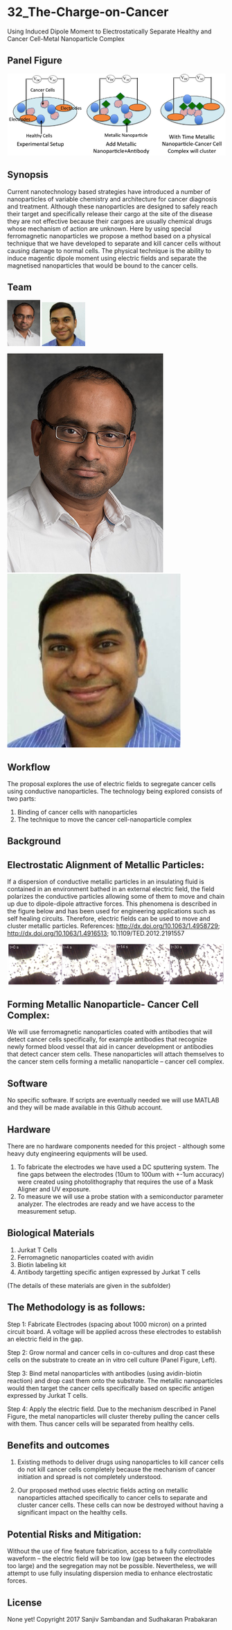 # 32_The-Charge-on-Cancer
Using Induced Dipole Moment to Electrostatically Separate Healthy and Cancer Cell-Metal Nanoparticle Complex

## Panel Figure
![](/Images/Banner.png?raw=true)

## Synopsis
Current nanotechnology based strategies have introduced a number of nanoparticles of variable chemistry and architecture for cancer diagnosis and treatment. Although these nanoparticles are designed to safely reach their target and specifically release their cargo at the site of the disease they are not effective because their cargoes are usually chemical drugs whose mechanism of action are unknown. Here by using special ferromagnetic nanoparticles we propose a method based on a physical technique that we have developed to separate and kill cancer cells without causing damage to normal cells. The physical technique is the ability to induce magentic dipole moment using electric fields and separate the magnetised nanoparticles that would be bound to the cancer cells.  

## Team

<img src="Images/Prabakaran-338_Final1.jpg" alt="alt text" width="15%" height="15%">
<img src="Images/Sanjiv-Sambandan.jpg" alt="alt text" width="20%" height="20%">

![Dr. Sudhakaran Prabakaran](Images/Prabakaran-338_Final1.jpg "Dr. Sudhakaran Prabakaran")
![Dr. Sanjiv Sambandan](Images/Sanjiv-Sambandan.jpg "Dr. Sanjiv Sambandan")

## Workflow
The proposal explores the use of electric fields to segregate cancer cells using conductive nanoparticles. The technology being explored consists of two parts: 

1. Binding of cancer cells with nanoparticles
2. The technique to move the cancer cell-nanoparticle complex

## Background

## Electrostatic Alignment of Metallic Particles:
If a dispersion of conductive metallic particles in an insulating fluid is contained in an environment bathed in an external electric field, the field polarizes the conductive particles allowing some of them to move and chain up due to dipole-dipole attractive forces. This phenomena is described in the figure below and has been used for engineering applications such as self healing circuits. 
Therefore, electric fields can be used to move and cluster metallic particles.
References: http://dx.doi.org/10.1063/1.4958729; http://dx.doi.org/10.1063/1.4916513; 10.1109/TED.2012.2191557

![](/Images/Clustering-of-cells.png?raw=true)

## Forming Metallic Nanoparticle- Cancer Cell Complex:
We will use ferromagnetic nanoparticles coated with antibodies that will detect cancer cells specifically, for example antibodies that recognize newly formed blood vessel that aid in cancer development or antibodies that detect cancer stem cells. These nanoparticles will attach themselves to the cancer stem cells forming a metallic nanoparticle – cancer cell complex.

## Software
No specific software. If scripts are eventually needed we will use MATLAB and they will be made available in this Github account. 

## Hardware
There are no hardware components needed for this project - although some heavy duty engineering equipments will be used.
1. To fabricate the electrodes we have used a DC sputtering system. The fine gaps between the electrodes (10um to 100um with +-1um accuracy) were created using photolithography that requires the use of a Mask Aligner and UV exposure.
2. To measure we will use a probe station with a semiconductor parameter analyzer.
The electrodes are ready and we have access to the measurement setup.

## Biological Materials

1. Jurkat T Cells
2. Ferromagnetic nanoparticles coated with avidin
3. Biotin labeling kit
4. Antibody targetting specific antigen expressed by Jurkat T cells

(The details of these materials are given in the subfolder)

## The Methodology is as follows: 
Step 1: Fabricate Electrodes (spacing about 1000 micron) on a printed circuit board. A voltage will be applied across these electrodes to establish an electric field in the gap.

Step 2: Grow normal and cancer cells in co-cultures and drop cast these cells on the substrate to create an in vitro cell culture (Panel Figure, Left).  

Step 3: Bind metal nanoparticles with antibodies (using avidin-biotin reaction) and drop cast them onto the substrate. The metallic nanoparticles would then target the cancer cells specifically based on specific antigen expressed by Jurkat T cells. 

Step 4: Apply the electric field. Due to the mechanism described in Panel Figure, the metal nanoparticles will cluster thereby pulling the cancer cells with them. Thus cancer cells will be separated from healthy cells. 

## Benefits and outcomes 
1. Existing methods to deliver drugs using nanoparticles to kill cancer cells do not kill cancer cells completely because the mechanism of cancer initiation and spread is not completely understood. 

2. Our proposed method uses electric fields acting on metallic nanoparticles attached specifically to cancer cells to separate and cluster cancer cells. These cells can now be destroyed without having a significant impact on the healthy cells.

## Potential Risks and Mitigation: 
Without the use of fine feature fabrication, access to a fully controllable waveform – the electric field will be too low (gap between the electrodes too large) and the segregation may not be possible. Nevertheless, we will attempt to use fully insulating dispersion media to enhance electrostatic forces. 

## License
None yet!
Copyright 2017 Sanjiv Sambandan and Sudhakaran Prabakaran


